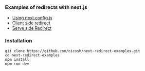 ### Examples of redirects with next.js 
- [Using next.config.js](https://github.com/nicosh/next-redirect-examples/blob/main/next.config.js)
- [Client side redirect](https://github.com/nicosh/next-redirect-examples/blob/main/pages/client.js)
- [Serve side Redirect](https://github.com/nicosh/next-redirect-examples/blob/main/pages/server.js)

### Installation
`git clone https://github.com/nicosh/next-redirect-examples.git`  
`cd next-redirect-examples`  
`npm install`    
`npm run dev`    